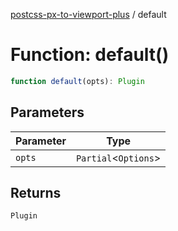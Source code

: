 [postcss-px-to-viewport-plus](../index.md) / default

# Function: default()

```ts
function default(opts): Plugin
```

## Parameters

| Parameter | Type                   |
| --------- | ---------------------- |
| `opts`    | `Partial`\<`Options`\> |

## Returns

`Plugin`

